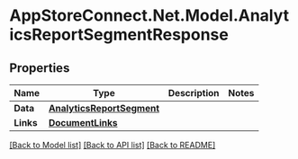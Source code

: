 # AppStoreConnect.Net.Model.AnalyticsReportSegmentResponse

## Properties

Name | Type | Description | Notes
------------ | ------------- | ------------- | -------------
**Data** | [**AnalyticsReportSegment**](AnalyticsReportSegment.md) |  | 
**Links** | [**DocumentLinks**](DocumentLinks.md) |  | 

[[Back to Model list]](../README.md#documentation-for-models) [[Back to API list]](../README.md#documentation-for-api-endpoints) [[Back to README]](../README.md)

